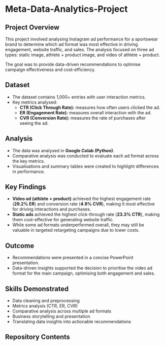 # Meta-Data-Analytics-Project

## Project Overview
This project involved analysing Instagram ad performance for a sportswear brand to determine which ad format was most effective in driving engagement, website traffic, and sales. The analysis focused on three ad types: static image, athlete + product image, and video of athlete + product.

The goal was to provide data-driven recommendations to optimise campaign effectiveness and cost-efficiency.

## Dataset
- The dataset contains 1,000+ entries with user interaction metrics.
- Key metrics analysed:
  - **CTR (Click Through Rate):** measures how often users clicked the ad.
  - **ER (Engagement Rate):** measures overall interaction with the ad.
  - **CVR (Conversion Rate):** measures the rate of purchases after seeing the ad.

## Analysis
- The data was analysed in **Google Colab (Python)**.
- Comparative analysis was conducted to evaluate each ad format across the key metrics.
- Visualisations and summary tables were created to highlight differences in performance.

## Key Findings
- **Video ad (athlete + product)** achieved the highest engagement rate (**29.2% ER**) and conversion rate (**4.9% CVR**), making it most effective for driving interactions and purchases.
- **Static ads** achieved the highest click-through rate (**23.3% CTR**), making them cost-effective for generating website traffic.
- While some ad formats underperformed overall, they may still be valuable in targeted retargeting campaigns due to lower costs.

## Outcome
- Recommendations were presented in a concise PowerPoint presentation.
- Data-driven insights supported the decision to prioritise the video ad format for the main campaign, optimising both engagement and sales.

## Skills Demonstrated
- Data cleaning and preprocessing
- Metrics analysis (CTR, ER, CVR)
- Comparative analysis across multiple ad formats
- Business storytelling and presentation
- Translating data insights into actionable recommendations

## Repository Contents

